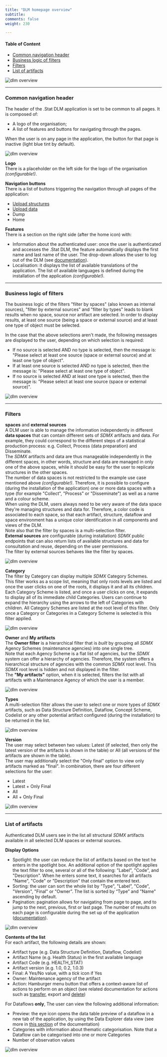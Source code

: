 ```yaml
---
title: "DLM homepage overview"
subtitle: 
comments: false
weight: 230

---
```


#### Table of Content
- [Common navigation header](#common-navigation-header)
- [Business logic of filters](#business-logic-of-filters)
- [Filters](#filters)
- [List of artifacts](#list-of-artifacts)


![dlm overview](/dotstatsuite-documentation/using-dlm/files/dlm-overview-1.png)

---

### Common navigation header

The header of the .Stat DLM application is set to be common to all pages. It is composed of:
* A logo of the organisation;
* A list of features and buttons for navigating through the pages.  

When the user is on any page in the application, the button for that page is inactive (light blue tint by default).

![dlm overview](/dotstatsuite-documentation/using-dlm/files/dlm-overview-1bis.png)

**Logo**  
There is a placeholder on the left side for the logo of the organisation *(configurable!)*.  

**Navigation buttons**  
There is a list of buttons triggering the navigation through all pages of the application:
* [Upload structures](/dotstatsuite-documentation/using-dlm/upload-structure/)
* [Upload data](/dotstatsuite-documentation/using-dlm/upload-data/)
* Dump
* Home

**Features**  
There is a section on the right side (after the home icon) with:
* Information about the authenticated user: once the user is authenticated and accesses the .Stat DLM, the feature automatically displays the first name and last name of the user. The drop-down allows the user to log out of the DLM (see [documentation](/dotstatsuite-documentation/using-dlm/log-in-dlm/)).
* Localisation: it displays the list of available translations of the application. The list of available languages is defined during the installation of the application *(configurable!)*.

---

### Business logic of filters

The business logic of the filters "filter by spaces" (also known as internal sources), "filter by external sources" and "filter by types" leads to blank results when no space, source nor artifact are selected. In order to display results, at least one source (being a space or external source) and at least one type of object must be selected.

In the case that the above selections aren't made, the following messages are displayed to the user, depending on which selection is required:
* If no source is selected AND no type is selected, then the message is: "Please select at least one source (space or external source) and at least one type of object".
* If at least one source is selected AND no type is selected, then the message is: "Please select at least one type of object".
* If no source is selected AND at least one type is selected, then the message is: "Please select at least one source (space or external source)".

![dlm overview](/dotstatsuite-documentation/using-dlm/files/dlm-overview-2.png)

---

### Filters
**spaces** and **external sources**  
A DLM user is able to manage the information independently in different **data spaces** that can contain different sets of *SDMX* artifacts and data. For example, they could correspond to the different steps of a statistical production process: e.g. Collect, Process (data preparation) and Disseminate.  
The *SDMX* artifacts and data are thus manageable independently in the different spaces, in other words, structure and data are managed in only one of the above spaces, while it should be easy for the user to replicate structures in the other spaces.  
The number of data spaces is not restricted to the example use case mentioned above *(configurable!)*. Therefore, it is possible to configure (during the installation of the application) one or more data spaces with a type (for example "Collect", "Process" or "Disseminate") as well as a name and a colour scheme.  
When using the DLM, users always need to be very aware of the data space they're managing structures and data for. Therefore, a color code is associated to each space, so that each artifact, structure, dataflow and space environment has a unique color identification in all components and views of the DLM.  
Note also that the filter by spaces is a multi-selection filter.  
**External sources** are configurable (during installation) *SDMX* public endpoints that can also return lists of available structures and data for consultation and reuse, depending on the user permissions.  
The filter by external sources behaves like the filter by spaces.

![dlm overview](/dotstatsuite-documentation/using-dlm/files/dlm-overview-3.png)

**Category**  
The filter by Category can display multiple *SDMX* Category Schemes.  
This filter works as a scope list, meaning that only roots levels are listed and once the user clicks on one of the roots, it displays it and all its children.
Each Category Scheme is listed, and once a user clicks on one, it expands to display all of its immediate child Categories. Users can continue to expand the hierarchy using the arrows to the left of Categories with children.
All Category Schemes are listed at the root level of this filter. Only once a Category or Categories in a Category Scheme is selected is this filter applied.

![dlm overview](/dotstatsuite-documentation/using-dlm/files/dlm-overview-4.png)

**Owner** and **My artifacts**  
The **Owner filter** is a hierarchical filter that is *built* by grouping all *SDMX* Agency Schemes (maintenance agencies) into one single tree.  
Note that each Agency Scheme is a flat list of agencies, but the *SDMX* system can offer a hierarchy of agencies. Therefore, the system offers a hierarchical structure of agencies with the common *SDMX* root level. This *SDMX* root level is hidden and not displayed in the filter.  
The **"My artifacts"** option, when it is selected, filters the list with all artifacts with a Maintenance Agency of which the user is a member.

![dlm overview](/dotstatsuite-documentation/using-dlm/files/dlm-overview-5.png)

**Types**  
A multi-selection filter allows the user to select one or more types of *SDMX* artifacts, such as Data Structure Definition, Dataflow, Concept Scheme, Codelist or any other potential artifact configured (during the installation) to be returned in the list.  

![dlm overview](/dotstatsuite-documentation/using-dlm/files/dlm-overview-6.png)

**Version**  
The user may select between two values: Latest (if selected, then only the latest version of the artifacts is shown in the table) or All (all versions of the artifacts are shown in the table).  
The user may additionally select the "Only final" option to view only artifacts marked as "final". In combination, there are four different selections for the user:
* Latest
* Latest + Only Final
* All
* All + Only Final

![dlm overview](/dotstatsuite-documentation/using-dlm/files/dlm-overview-7.png)

---

### List of artifacts
Authenticated DLM users see in the list all structural *SDMX* artifacts available in all selected DLM spaces or external sources.  

**Display Options**  
*  Spotlight: the user can reduce the list of artifacts based on the text he enters in the spotlight box. An additional option of the spotlight applies the text filter to one, several or all of the following: "Label", "Code", and "Description".
When he enters some text, it searches for all artifacts "Name", "Code" or "Description" that contain the entered text.
* Sorting: the user can sort the whole list by "Type", "Label”, "Code", "Version", "Final" or "Owner”. The list is sorted by “Type” and "Name" ascending by default.
* Pagination: pagination allows for navigating from page to page, and to jump to the next, previous, first or last page. The number of results on each page is configurable during the set up of the application ([documentation](/dotstatsuite-documentation/configurations/dlm-configuration/)).

![dlm overview](/dotstatsuite-documentation/using-dlm/files/dlm-overview-8.png)

**Contents of the list**  
For each artifact, the following details are shown:
* Artifact type (e.g. Data Structure Definition, Dataflow, Codelist)
* Artifact Name (e.g. Health Status) in the first available language
* Artifact Code (e.g. HEALTH_STAT)
* Artifact version (e.g. 1.0, 0.2, 1.0.3)
* Final: A Yes/No value, with a *tick* icon if Yes
* Owner: Maintenance agency of the artifact
* Action: Hamburger menu button that offers a context-aware list of actions to perform on an object (see related documentation for actions such as [transfer](/dotstatsuite-documentation/using-dlm/copy-data.md), export and [delete](/dotstatsuite-documentation/using-dlm/delete-data-structures.md))

For Dataflows **only**, The user can view the following additional information:
* Preview: the eye icon opens the data table preview of a dataflow in a new tab of the application, by using the Data Explorer data view (see more in [this section](https://sis-cc.gitlab.io/dotstatsuite-documentation/using-dlm/preview-data/) of the documentation)
* Categories with information about thematic categorisation. Note that a Dataflow can be categorised into one or more Categories
* Number of observation values

![dlm overview](/dotstatsuite-documentation/using-dlm/files/dlm-overview-9.png)
